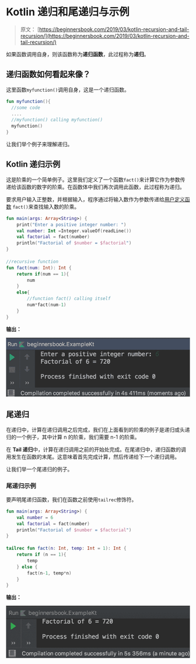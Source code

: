# Kotlin 递归和尾递归与示例

> 原文： [https://beginnersbook.com/2019/03/kotlin-recursion-and-tail-recursion/](https://beginnersbook.com/2019/03/kotlin-recursion-and-tail-recursion/)

如果函数调用自身，则该函数称为**递归函数**，此过程称为**递归**。

## 递归函数如何看起来像？

这里函数`myfunction()`调用自身，这是一个递归函数。

```kotlin
fun myfunction(){    
  //some code  
  ....
  //myfunction() calling myfunction()
  myfunction()   
}
```

让我们举个例子来理解递归。

## Kotlin 递归示例

这是阶乘的一个简单例子。这里我们定义了一个函数`fact()`来计算它作为参数传递给该函数的数字的阶乘。在函数体中我们再次调用此函数，此过程称为递归。

要求用户输入正整数，并根据输入，程序通过将输入数作为参数传递给[用户定义函数](https://beginnersbook.com/2019/02/kotlin-function/) `fact()`来查找输入数的阶乘。

```kotlin
fun main(args: Array<String>) {
    print("Enter a positive integer number: ")
    val number: Int =Integer.valueOf(readLine())
    val factorial = fact(number)
    println("Factorial of $number = $factorial")
}

//recursive function
fun fact(num: Int): Int {
    return if(num == 1){
        num
    }
    else{
        //function fact() calling itself
        num*fact(num-1)
    }
}
```

**输出：**

![Kotlin Recursion example](img/522fd99bc8ccac229d3c8b2ab55c096e.jpg)

## 尾递归

在递归中，计算在递归调用之后完成，我们在上面看到的阶乘的例子是递归或头递归的一个例子，其中计算 n 的阶乘，我们需要 n-1 的阶乘。

在 **Tail 递归**中，计算在递归调用之前的开始处完成。在尾递归中，递归函数的调用发生在函数的末尾。这意味着首先完成计算，然后传递给下一个递归调用。

让我们举一个尾递归的例子。

### 尾递归示例

要声明尾递归函数，我们在函数之前使用`tailrec`修饰符。

```kotlin
fun main(args: Array<String>) {
    val number = 6
    val factorial = fact(number)
    println("Factorial of $number = $factorial")
}

tailrec fun fact(n: Int, temp: Int = 1): Int {
    return if (n == 1){
        temp
    } else {
        fact(n-1, temp*n)
    }
}
```

**输出：**

![Tail Recursion](img/fe70490bd903e10b2b10367ad0b82584.jpg)